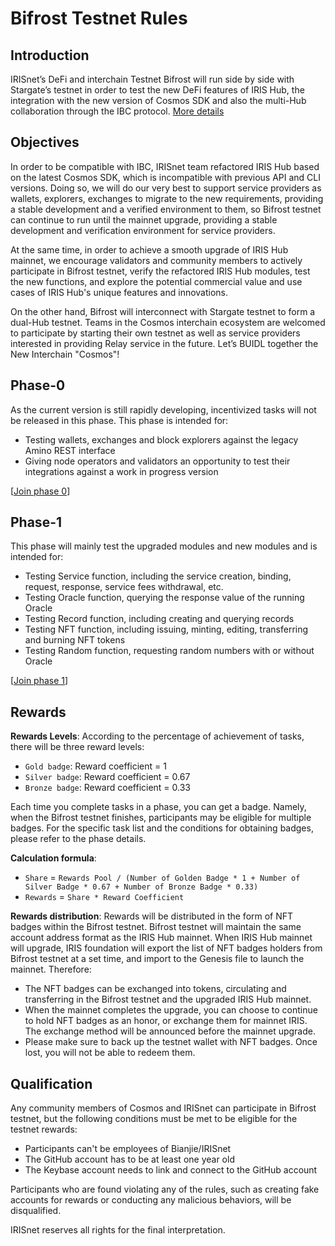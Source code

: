 # Bifrost Testnet Rules

## Introduction

IRISnet’s DeFi and interchain Testnet Bifrost will run side by side with Stargate’s testnet in order to test the new DeFi features of IRIS Hub, the integration with the new version of Cosmos SDK and also the multi-Hub collaboration through the IBC protocol. [More details](https://medium.com/irisnet-blog/bifr%C3%B6st-irisnets-bridge-to-a-new-era-af32960dd88e)

## Objectives

In order to be compatible with IBC, IRISnet team refactored IRIS Hub based on the latest Cosmos SDK, which is incompatible with previous API and CLI versions. Doing so, we will do our very best to support service providers as wallets, explorers, exchanges to migrate to the new requirements, providing a stable development and a verified environment to them, so Bifrost testnet can continue to run until the mainnet upgrade, providing a stable development and verification environment for service providers.

At the same time, in order to achieve a smooth upgrade of IRIS Hub mainnet, we encourage validators and community members to actively participate in Bifrost testnet, verify the refactored IRIS Hub modules, test the new functions, and explore the potential commercial value and use cases of IRIS Hub's unique features and innovations.

On the other hand, Bifrost will interconnect with Stargate testnet to form a dual-Hub testnet. Teams in the Cosmos interchain ecosystem are welcomed to participate by starting their own testnet as well as service providers interested in providing Relay service in the future. Let’s BUIDL together the New Interchain "Cosmos"!

## Phase-0

As the current version is still rapidly developing, incentivized tasks will not be released in this phase.
This phase is intended for:

- Testing wallets, exchanges and block explorers against the legacy Amino REST interface
- Giving node operators and validators an opportunity to test their integrations against a work in progress version

[[Join phase 0](phase-0/README.md)]

## Phase-1

This phase will mainly test the upgraded modules and new modules and is intended for:

- Testing Service function, including the service creation, binding, request, response, service fees withdrawal, etc.
- Testing Oracle function, querying the response value of the running Oracle
- Testing Record function, including creating and querying records
- Testing NFT function, including issuing, minting, editing, transferring and burning NFT tokens
- Testing Random function, requesting random numbers with or without Oracle

[[Join phase 1](phase-1/README.md)]

## Rewards

**Rewards Levels**:
According to the percentage of achievement of tasks, there will be three reward levels:

- `Gold badge`: Reward coefficient = 1
- `Silver badge`: Reward coefficient = 0.67
- `Bronze badge`: Reward coefficient = 0.33

Each time you complete tasks in a phase, you can get a badge. Namely, when the Bifrost testnet finishes, participants may be eligible for multiple badges. For the specific task list and the conditions for obtaining badges, please refer to the phase details.

**Calculation formula**:

- `Share` = `Rewards Pool / (Number of Golden Badge * 1 + Number of Silver Badge * 0.67 + Number of Bronze Badge * 0.33)`
- `Rewards` = `Share * Reward Coefficient`

**Rewards distribution**:
Rewards will be distributed in the form of NFT badges within the Bifrost testnet. Bifrost testnet will maintain the same account address format as the IRIS Hub mainnet. When IRIS Hub mainnet will upgrade, IRIS foundation will export the list of NFT badges holders from Bifrost testnet at a set time, and import to the Genesis file to launch the mainnet. Therefore:

- The NFT badges can be exchanged into tokens, circulating and transferring in the Bifrost testnet and the upgraded IRIS Hub mainnet.
- When the mainnet completes the upgrade, you can choose to continue to hold NFT badges as an honor, or exchange them for mainnet IRIS. The exchange method will be announced before the mainnet upgrade.
- Please make sure to back up the testnet wallet with NFT badges. Once lost, you will not be able to redeem them.

## Qualification

Any community members of Cosmos and IRISnet can participate in Bifrost testnet, but the following conditions must be met to be eligible for the testnet rewards:

- Participants can't be employees of Bianjie/IRISnet
- The GitHub account has to be at least one year old
- The Keybase account needs to link and connect to the GitHub account

Participants who are found violating any of the rules, such as creating fake accounts for rewards or conducting any malicious behaviors, will be disqualified.

IRISnet reserves all rights for the final interpretation.
